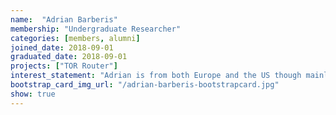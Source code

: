 ```yaml
---
name:  "Adrian Barberis"
membership: "Undergraduate Researcher"
categories: [members, alumni]
joined_date: 2018-09-01
graduated_date: 2018-09-01
projects: ["TOR Router"]
interest_statement: "Adrian is from both Europe and the US though mainly the latter. He is currently interested in game design and matching learning/AI and is currently working on creating a better file system. In the future, Adrian would like to apply ML and AI in order to create a smart operating system and better AI/User interactions in video games. On his time off Adrian enjoys photography, hiking, biking, learning new languages, and bingeing the occasional Netflix series."
bootstrap_card_img_url: "/adrian-barberis-bootstrapcard.jpg"
show: true
---
```

